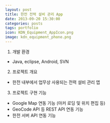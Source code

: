 ```yaml
---
layout: post
title: 한전 전력 설비 관리 App
date: 2013-09-20 15:30:00 
categories: posts 
tags: portfolio
icon: KDN_Equipment_AppIcon.png
image: kdn_equipment_phone.png
---
```


1) 개발 환경  
 - Java, eclipse, Android, SVN  

2) 프로젝트 개요  
 - 한전 내부에서 업무상 사용되는 전력 설비 관리 앱  

3) 프로젝트 구현 기능  
 - Google Map 연동 기능 (마커 로딩 및 위치 편집 등)  
 - GeoCode API 등 REST API 연동 기능  
 - 한전 서버 API 연동 기능  
